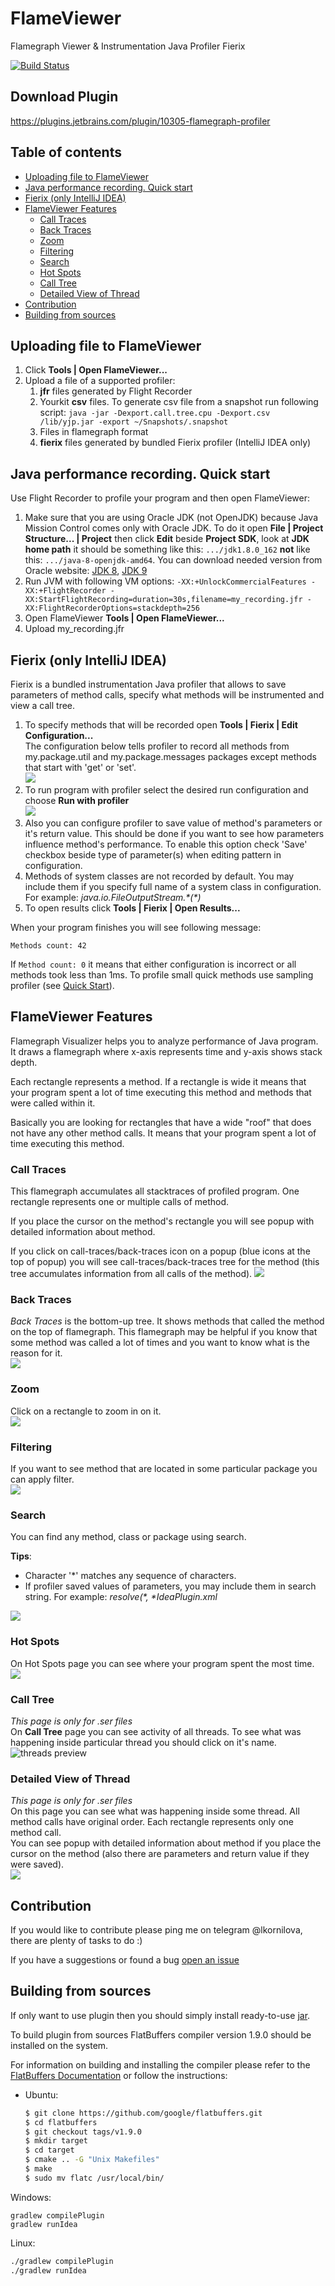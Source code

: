 # FlameViewer
Flamegraph Viewer & Instrumentation Java Profiler Fierix

[![Build Status](https://travis-ci.org/kornilova-l/flamegraph-visualizer.svg?branch=master)](https://travis-ci.org/kornilova-l/flamegraph-visualizer)

## Download Plugin
https://plugins.jetbrains.com/plugin/10305-flamegraph-profiler

## Table of contents
* [Uploading file to FlameViewer](#uploading-file-to-flameviewer)
* [Java performance recording. Quick start](#java-performance-recording-quick-start)
* [Fierix (only IntelliJ IDEA)](#fierix-only-intellij-idea)
* [FlameViewer Features](#flameviewer-features)
    * [Call Traces](#call-traces)
    * [Back Traces](#back-traces)
    * [Zoom](#zoom)    
    * [Filtering](#filtering)    
    * [Search](#search)    
    * [Hot Spots](#hot-spots)    
    * [Call Tree](#call-tree)    
    * [Detailed View of Thread](#detailed-view-of-thread)
* [Contribution](#contribution)
* [Building from sources](#building-from-sources)
 
## Uploading file to FlameViewer
1. Click <strong>Tools | Open FlameViewer...</strong>
2. Upload a file of a supported profiler:
    1. __jfr__ files generated by Flight Recorder
    2. Yourkit __csv__ files. To generate csv file from a snapshot run following script: `java -jar -Dexport.call.tree.cpu -Dexport.csv /lib/yjp.jar -export ~/Snapshots/.snapshot`
    3. Files in flamegraph format
    4. __fierix__ files generated by bundled Fierix profiler (IntelliJ IDEA only)
   
## Java performance recording. Quick start
Use Flight Recorder to profile your program and then open FlameViewer:
1. Make sure that you are using Oracle JDK (not OpenJDK) because Java Mission Control comes only with Oracle JDK. To do it open **File | Project Structure... | Project** then click **Edit** beside **Project SDK**, look at **JDK home path** it should be something like this: `.../jdk1.8.0_162` **not** like this: `.../java-8-openjdk-amd64`. You can download needed version from Oracle website: [JDK 8](http://www.oracle.com/technetwork/java/javase/downloads/jdk8-downloads-2133151.html), [JDK 9](http://www.oracle.com/technetwork/java/javase/downloads/jdk9-downloads-3848520.html)
2. Run JVM with following VM options: `-XX:+UnlockCommercialFeatures -XX:+FlightRecorder -XX:StartFlightRecording=duration=30s,filename=my_recording.jfr -XX:FlightRecorderOptions=stackdepth=256`
3. Open FlameViewer **Tools | Open FlameViewer...**
4. Upload my_recording.jfr

## Fierix (only IntelliJ IDEA)
Fierix is a bundled instrumentation Java profiler that allows to save parameters of method calls, specify what methods will be instrumented and view a call tree.

1. To specify methods that will be recorded open **Tools | Fierix | Edit Configuration...**  
The configuration below tells profiler to record all methods from my.package.util and my.package.messages packages except methods that start with 'get' or 'set'.  
![](screenshots/profiler_config.png)
2. To run program with profiler select the desired run configuration and choose **Run <name> with profiler**  
![](screenshots/run_with_profiler.png)
3. Also you can configure profiler to save value of method's parameters or it's return value. This should be done if you want to see how parameters influence method's performance. To enable this option check 'Save' checkbox beside type of parameter(s) when editing pattern in configuration.
4. Methods of system classes are not recorded by default. You may include them if you specify full name of a system class in configuration. For example: _java.io.FileOutputStream.\*(\*)_
5. To open results click **Tools | Fierix | Open Results...**

When your program finishes you will see following message:
```
Methods count: 42
```
If `Method count: 0` it means that either configuration is incorrect or all methods took less than 1ms. To profile small quick methods use sampling profiler (see [Quick Start](#quick-start)). 

## FlameViewer Features
Flamegraph Visualizer helps you to analyze performance of Java program. It draws a flamegraph where x-axis represents time and y-axis shows stack depth.

Each rectangle represents a method. If a rectangle is wide it means that your program spent a lot of time executing this method and methods that were called within it.

Basically you are looking for rectangles that have a wide "roof" that does not have any other method calls. It means that your program spent a lot of time executing this method.

### Call Traces
This flamegraph accumulates all stacktraces of profiled program. One rectangle represents one or multiple calls of method.

If you place the cursor on the method's rectangle you will see popup with detailed information about method.

If you click on call-traces/back-traces icon on a popup (blue icons at the top of popup) you will see call-traces/back-traces tree for the method (this tree accumulates information from all calls of the method).
![](screenshots/call-traces.png)

### Back Traces
_Back Traces_ is the bottom-up tree. It shows methods that called the method on the top of flamegraph. This flamegraph may be helpful if you know that some method was called a lot of times and you want to know what is the reason for it.  
![](screenshots/back-traces.png)

### Zoom  
Click on a rectangle to zoom in on it.  
![](screenshots/zoom.png)

### Filtering
If you want to see method that are located in some particular package you can apply filter.  
![](screenshots/filter.png)

### Search
You can find any method, class or package using search.

**Tips**:  
* Character '*' matches any sequence of characters.
* If profiler saved values of parameters, you may include them in search string. For example: _resolve(*, *IdeaPlugin.xml_

![](screenshots/search.png)

### Hot Spots
On Hot Spots page you can see where your program spent the most time.  
![](screenshots/hot-spots.png)

### Call Tree
_This page is only for _.ser_ files_  
On **Call Tree** page you can see activity of all threads. To see what was happening inside particular thread you should click on it's name.   
![threads preview](screenshots/preview.png)

### Detailed View of Thread
_This page is only for _.ser_ files_  
On this page you can see what was happening inside some thread. All method calls have original order. Each rectangle represents only one method call.  
You can see popup with detailed information about method if you place the cursor on the method (also there are parameters and return value if they were saved).  
![](screenshots/thread.png)

## Contribution
If you would like to contribute please ping me on telegram @lkornilova, there are plenty of tasks to do :)

If you have a suggestions or found a bug [open an issue]

## Building from sources
If only want to use plugin then you should simply install ready-to-use [jar](https://plugins.jetbrains.com/plugin/10305-flamegraph-profiler).

To build plugin from sources FlatBuffers compiler version 1.9.0 should be installed on the system.

For information on building and installing the compiler please refer to the [FlatBuffers Documentation] or follow 
the instructions:
 * Ubuntu:
     ```bash
     $ git clone https://github.com/google/flatbuffers.git
     $ cd flatbuffers
     $ git checkout tags/v1.9.0
     $ mkdir target
     $ cd target
     $ cmake .. -G "Unix Makefiles"
     $ make
     $ sudo mv flatc /usr/local/bin/
     ```

Windows:
```
gradlew compilePlugin
gradlew runIdea
```

Linux:
```bash
./gradlew compilePlugin
./gradlew runIdea
```

 [FlatBuffers Documentation]: https://google.github.io/flatbuffers/flatbuffers_guide_building.html
 [open an issue]: https://github.com/kornilova-l/FlameViewer/issues
